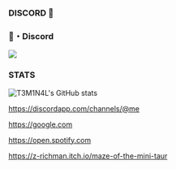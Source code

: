 ### DISCORD 👋


 <h3>🌙・Discord</h3>
 <a href="https://discord.com/users/861917446750863402">
  <img src="https://lanyard.cnrad.dev/api/861917446750863402">
</a>  

### STATS

![T3M1N4L's GitHub stats](https://github-readme-stats.vercel.app/api?username=T3M1N4L&show_icons=true&title_color=59ffa9ff&text_color=8E8E8E&icon_color=cf93faff&bg_color=000000ff)


https://discordapp.com/channels/@me

https://google.com

https://open.spotify.com

https://z-richman.itch.io/maze-of-the-mini-taur
